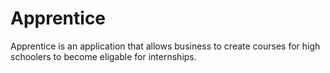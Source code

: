 # Apprentice
Apprentice is an application that allows business to create courses for high schoolers to
become eligable for internships.
